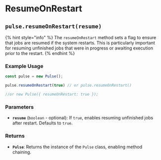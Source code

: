 # ResumeOnRestart



## `pulse.resumeOnRestart(resume)`

{% hint style="info" %}
The `resumeOnRestart` method sets a flag to ensure that jobs are resumed if the system restarts. This is particularly important for resuming unfinished jobs that were in progress or awaiting execution prior to the restart.
{% endhint %}

### Example Usage

```typescript
const pulse = new Pulse();

pulse.resumeOnRestart(true) // or pulse.resumeOnRestart()

//or new Pulse({ resumeOnRestart: true });
```



### Parameters

* **`resume`** (`boolean` - optional): If `true`, enables resuming unfinished jobs after restart. Defaults to `true`.

### Returns

* **`Pulse`**: Returns the instance of the `Pulse` class, enabling method chaining.



